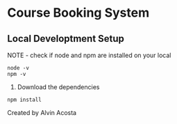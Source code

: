 # Course Booking System

## Local Developtment Setup

NOTE - check if node and npm are installed on your local
```
node -v
npm -v
```

1. Download the dependencies

```
npm install
```

Created by Alvin Acosta